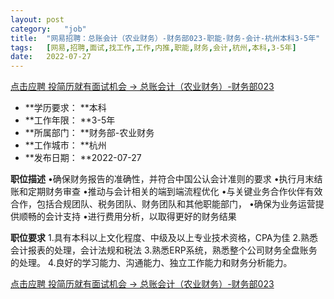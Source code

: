 ```yaml
---
layout:	post
category:	"job"
title:	"网易招聘：总账会计（农业财务）-财务部023-职能-财务-会计-杭州本科3-5年"
tags:	[网易,招聘,面试,找工作,工作,内推,职能,财务,会计,杭州,本科,3-5年]
date:	2022-07-27
---
```


[点击应聘 投简历就有面试机会 -> 总账会计（农业财务）-财务部023](http://mobile.bole.netease.com/bole/boleDetail?id=41309&employeeId=346f03c3cda5f04c&key=all)



- **学历要求： **本科
- **工作年限： **3-5年
- **所属部门： **财务部-农业财务
- **工作城市： **杭州
- **发布日期： **2022-07-27



**职位描述**
•确保财务报告的准确性，并符合中国公认会计准则的要求 
•执行月末结账和定期财务审查 
•推动与会计相关的端到端流程优化 
•与关键业务合作伙伴有效合作，包括合规团队、税务团队、财务团队和其他职能部门，
•确保为业务运营提供顺畅的会计支持 
•进行费用分析，以取得更好的财务结果



**职位要求**
1.具有本科以上文化程度、中级及以上专业技术资格，CPA为佳
2.熟悉会计报表的处理，会计法规和税法
3.熟悉ERP系统，熟悉整个公司财务全盘账务的处理。 
4.良好的学习能力、沟通能力、独立工作能力和财务分析能力。 



[点击应聘 投简历就有面试机会 -> 总账会计（农业财务）-财务部023](http://mobile.bole.netease.com/bole/boleDetail?id=41309&employeeId=346f03c3cda5f04c&key=all)